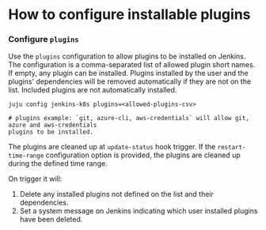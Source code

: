 # How to configure installable plugins

### Configure `plugins`

Use the `plugins` configuration to allow plugins to be installed on Jenkins.
The configuration is a comma-separated list of allowed plugin short names. If empty, any plugin can be installed.
Plugins installed by the user and the plugins' dependencies will be removed automatically if they are not on
the list. Included plugins are not automatically installed.

```
juju config jenkins-k8s plugins=<allowed-plugins-csv>

# plugins example: `git, azure-cli, aws-credentials` will allow git, azure and aws-credentials
plugins to be installed.
```

The plugins are cleaned up at `update-status` hook trigger. If the `restart-time-range`
configuration option is provided, the plugins are cleaned up during the defined time range.

On trigger it will:

1. Delete any installed plugins not defined on the list and their dependencies.
2. Set a system message on Jenkins indicating which user installed plugins have been deleted.
